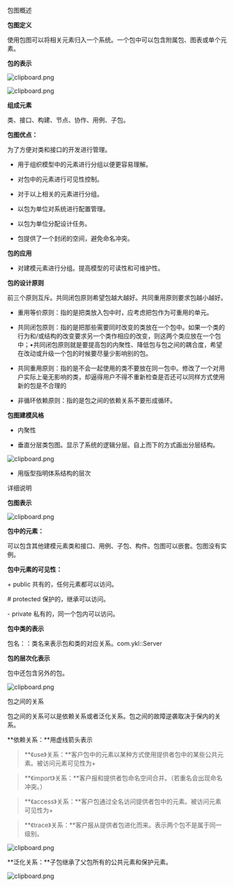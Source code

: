 包图概述

**包图定义**

使用包图可以将相关元素归入一个系统。一个包中可以包含附属包、图表或单个元素。

**包的表示**

![clipboard.png](media/1d48fd24a28d5d1e5cb1ae11eb86097a.png)

![clipboard.png](media/362272a90628e264421d41fb89d4ecf6.png)

**组成元素**

类、接口、构建、节点、协作、用例、子包。

**包图优点：**

为了方便对类和接口的开发进行管理。

-   用于组织模型中的元素进行分组以便更容易理解。

-   对包中的元素进行可见性控制。

-   对于以上相关的元素进行分组。

-   以包为单位对系统进行配置管理。

-   以包为单位分配设计任务。

-   包提供了一个封闭的空间，避免命名冲突。

**包的应用**

-   对建模元素进行分组。提高模型的可读性和可维护性。

**包的设计原则**

前三个原则互斥。共同闭包原则希望包越大越好。共同重用原则要求包越小越好。

-   重用等价原则：指的是把类放入包中时，应考虑把包作为可重用的单元。

-   共同闭包原则：指的是把那些需要同时改变的类放在一个包中。如果一个类的行为和/或结构的改变要求另一个类作相应的改变，则这两个类应放在一个包中；•共同闭包原则就是要提高包的内聚性、降低包与包之间的耦合度，希望在改动或升级一个包的时候要尽量少影响别的包。

-   共同重用原则：指的是不会一起使用的类不要放在同一包中。修改了一个对用户实际上毫无影响的类，却逼得用户不得不重新检查是否还可以同样方式使用新的包是不合理的

-   非循环依赖原则：指的是包之间的依赖关系不要形成循环。

**包图建模风格**

-   内聚性

-   垂直分层类包图。显示了系统的逻辑分层。自上而下的方式画出分层结构。

![clipboard.png](media/92f81fbc6fb0d1a69ce2c0fe69bcf7a0.png)

-   用版型指明体系结构的层次

详细说明

**包图表示**

![clipboard.png](media/72b51d69619a731924df665a2267f769.png)

**包中的元素：**

可以包含其他建模元素类和接口、用例、子包、构件。包图可以嵌套。包图没有实例。

**包中元素的可见性：**

\+ public 共有的，任何元素都可以访问。

\# protected 保护的，继承可以访问。

\- private 私有的，同一个包内可以访问。

**包中类的表示**

包名：：类名来表示包和类的对应关系。com.ykl::Server

**包的层次化表示**

包中还包含另外的包。

![clipboard.png](media/ed01b48baf247c402bf8855b76773eb2.png)

包之间的关系

包之间的关系可以是依赖关系或者泛化关系。包之间的故障逆袭取决于保内的关系。

**依赖关系：**用虚线箭头表示

>   **《use》关系：**客户包中的元素以某种方式使用提供者包中的某些公共元素。被访问元素可见性为+

>   **《import》关系：**客户报和提供者包命名空间合并。（若重名会出现命名冲突。）

>   **《access》关系：**客户包通过全名访问提供者包中的元素。被访问元素可见性为+

>   **《trace》关系：**客户报从提供者包进化而来。表示两个包不是属于同一级别。

![clipboard.png](media/8e38f9a8114face31f144e18d3f1b203.png)

**泛化关系：**子包继承了父包所有的公共元素和保护元素。

![clipboard.png](media/bfe0a13bb339c7e3484b5e9e929dd4b0.png)
